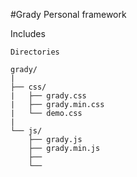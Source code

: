 #Grady
Personal framework

Includes
```
Directories

grady/
|
├── css/
|   ├── grady.css
|   ├── grady.min.css
|   └── demo.css
|
└── js/
    ├── grady.js
    ├── grady.min.js
    ├── 
    └──
```
